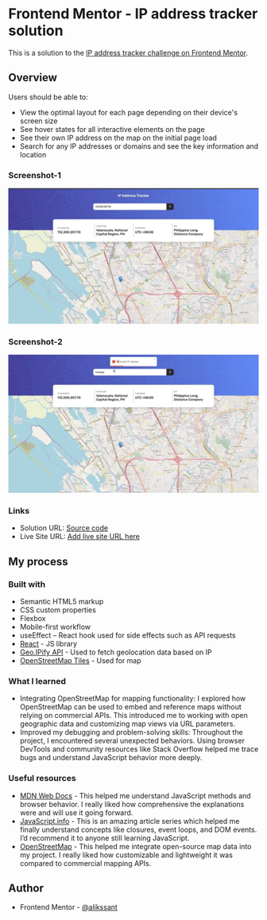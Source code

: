 # Frontend Mentor - IP address tracker solution

This is a solution to the [IP address tracker challenge on Frontend Mentor](https://www.frontendmentor.io/challenges/ip-address-tracker-I8-0yYAH0).

## Overview

Users should be able to:

- View the optimal layout for each page depending on their device's screen size
- See hover states for all interactive elements on the page
- See their own IP address on the map on the initial page load
- Search for any IP addresses or domains and see the key information and location

### Screenshot-1

![Desktop Screenshot](/public/images/1.jpg)

### Screenshot-2

![Desktop Screenshot](/public/images/2.jpg)

### Links

- Solution URL: [Source code](https://github.com/alikssant/IP-address-tracker)
- Live Site URL: [Add live site URL here](https://your-live-site-url.com)

## My process

### Built with

- Semantic HTML5 markup
- CSS custom properties
- Flexbox
- Mobile-first workflow
- useEffect – React hook used for side effects such as API requests
- [React](https://reactjs.org/) - JS library
- [Geo.IPify API](https://geo.ipify.org/docs) - Used to fetch geolocation data based on IP
- [OpenStreetMap Tiles](https://www.openstreetmap.org/help) - Used for map

### What I learned

- Integrating OpenStreetMap for mapping functionality: I explored how OpenStreetMap can be used to embed and reference maps without relying on commercial APIs. This introduced me to working with open geographic data and customizing map views via URL parameters.
- Improved my debugging and problem-solving skills: Throughout the project, I encountered several unexpected behaviors. Using browser DevTools and community resources like Stack Overflow helped me trace bugs and understand JavaScript behavior more deeply.

### Useful resources

- [MDN Web Docs](https://developer.mozilla.org/en-US/) - This helped me understand JavaScript methods and browser behavior. I really liked how comprehensive the explanations were and will use it going forward.
- [JavaScript.info](https://javascript.info/) - This is an amazing article series which helped me finally understand concepts like closures, event loops, and DOM events. I’d recommend it to anyone still learning JavaScript.
- [OpenStreetMap](https://www.openstreetmap.org/help) - This helped me integrate open-source map data into my project. I really liked how customizable and lightweight it was compared to commercial mapping APIs.

## Author

- Frontend Mentor - [@alikssant](https://www.frontendmentor.io/profile/alikssant)
